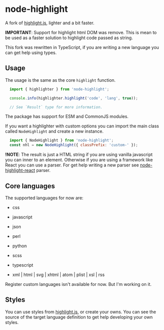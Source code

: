 # node-highlight

A fork of [highlight.js](https://github.com/highlightjs/highlight.js), lighter and a bit faster.

**IMPORTANT**:
Support for highlight html DOM was remove. This is mean to be used as a faster solution to highlight code passed as string.

This fork was rewritten in TypeScript, if you are writing a new language you
can get help using types.

## Usage

The usage is the same as the core `highlight` function.

```javascript
  import { highlighter } from 'node-highlight';

  console.info(highlighter.highlight('code', 'lang', true));

  // See `Result` type for more information.
```

The package has support for ESM and CommonJS modules.

If you want a highlighter with custom options you can import the
main class called `NodeHighlight` and create a new instance.

```javascript
  import { NodeHighlight } from 'node-highlight';
  const nhl = new NodeHighlight({ classPrefix: 'custom-' });
```

**!NOTE**: The result is just a HTML string if you are using vanilla javascript you can inner to an element. Otherwise if you are using a framework like React you can use a parser.
For get help writing a new parser see [node-highlight-react](https://github.com/Devil64-Dev/node-highlight-react.git) parser.

## Core languages

The supported languages for now are:

- css

- javascript

- json

- perl

- python

- scss

- typescript

- xml | html | svg | xhtml | atom | plist | xsl | rss

Register custom languages isn't available for now. But I'm working on it.

## Styles

You can use styles from [highlight.js](https://github.com/highlightjs/highlight.js),
or create your owns. You can see the source of the target language definition to
get help developing your own styles.
